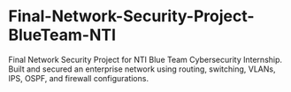 # Final-Network-Security-Project-BlueTeam-NTI
Final Network Security Project for NTI Blue Team Cybersecurity Internship. Built and secured an enterprise network using routing, switching, VLANs, IPS, OSPF, and firewall configurations.
